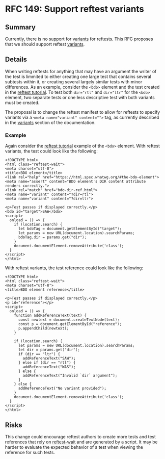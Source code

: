 # RFC 149: Support reftest variants

## Summary

Currently, there is no support for [variants] for reftests. This RFC proposes
that we should support reftest [variants].

## Details

When writing reftests for anything that may have an argument the writer of the
test is limmited to either creating one large test that contains several
subtests within it, or creating several largely similar tests with minor
differences. As an example, consider the `<bdo>` element and the test created
in the [reftest tutorial]. To test both `dir="rtl"` and `dir="ltr"` for the
`<bdo>` element, two separate tests or one less descriptive test with both
variants must be created.

The proposal is to change the reftest manifest to allow for reftests to specify
variants via a `<meta name="variant" content="">` tag, as currently described in
the [variants] section of the documentation.

### Example

Again consider the [reftest tutorial] example of the `<bdo>` element. With
reftest variants, the test could look like the following:

```
<!DOCTYPE html>
<html class="reftest-wait">
<meta charset="utf-8">
<title>BDO element</title>
<link rel="help" href="https://html.spec.whatwg.org/#the-bdo-element">
<meta name="assert" content="BDO element's DIR content attribute renders correctly.">
<link rel="match" href="bdo-dir-ref.html">
<meta name="variant" content="?dir=rtl">
<meta name="variant" content="?dir=ltr">

<p>Test passes if displayed correctly.</p>
<bdo id="target">SAW</bdo>
<script>
  onload = () => {
    if (location.search) {
      let bdoTag = document.getElementById("target");
      let params = new URL(document.location).searchParams;
      bdoTag.dir = params.get("dir");
    }
    document.documentElement.removeAttribute('class');
  }
</script>
</html>
```

With reftest variants, the test reference could look like the following:

```
<!DOCTYPE html>
<html class="reftest-wait">
<meta charset="utf-8">
<title>BDO element reference</title>

<p>Test passes if displayed correctly.</p>
<p id="reference"></p>
<script>
  onload = () => {
    function addReferenceText(text) {
      const newtext = document.createTextNode(text);
      const p = document.getElementById("reference");
      p.appendChild(newtext);
    }

    if (location.search) {
      let params = new URL(document.location).searchParams;
      let dir = params.get("dir");
      if (dir == "ltr") {
        addReferenceText("SAW");
      } else if (dir == "rtl") {
        addReferenceText("WAS");
      } else {
        addReferenceText("Invalid `dir` argument");
      }
    } else {
      addReferenceText("No variant provided");
    }
    document.documentElement.removeAttribute('class');
  }
</script>
</html>
```

## Risks

This change could encourage reftest authors to create more tests and test
references that rely on [reftest-wait] and are generated by a script. It may be
harder to evaluate the expected behavior of a test when viewing the reference
for such tests.

[reftest tutorial]: https://web-platform-tests.org/writing-tests/reftest-tutorial.html#writing-the-test-file
[variants]: https://web-platform-tests.org/writing-tests/testharness.html#variants
[reftest-wait]: https://web-platform-tests.org/writing-tests/reftests.html#controlling-when-comparison-occurs
